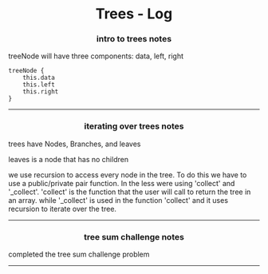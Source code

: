<h1 align='center'>Trees - Log</h1>

<h3 align='center'>intro to trees notes</h3>

treeNode will have three components: data, left, right

```
treeNode {
    this.data
    this.left
    this.right
}
```

---

<h3 align='center'>iterating over trees notes</h3>

trees have Nodes, Branches, and leaves

leaves is a node that has no children

we use recursion to access every node in the tree. To do this we have to use a public/private pair function. In the less were using 'collect' and '_collect'. 'collect' is the function that the user will call to return the tree in an array. while '_collect' is used in the function 'collect' and it uses recursion to iterate over the tree.

---

<h3 align='center'>tree sum challenge notes</h3>

completed the tree sum challenge problem

---